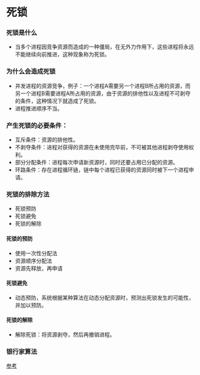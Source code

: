 # 死锁
### 死锁是什么
- 当多个进程因竞争资源而造成的一种僵局，在无外力作用下，这些进程将永远不能继续向前推进，这种现象称为死锁。

### 为什么会造成死锁
- 并发进程的资源竞争，例子：一个进程A需要另一个进程B所占用的资源，而另一个进程B需要进程A所占用的资源，由于资源的排他性以及进程不可剥夺
的条件，这种情况下就造成了死锁。
- 进程推进顺序不当。

### 产生死锁的必要条件：
- 互斥条件：资源的排他性。
- 不剥夺条件：进程对获得的资源在未使用完毕前，不可被其他进程剥夺使用权利。
- 部分分配条件：进程每次申请新资源时，同时还要占用已分配的资源。
- 环路条件：存在进程循环链，链中每个进程已获得的资源同时被下一个进程申请。

### 死锁的排除方法
- 死锁预防
- 死锁避免
- 死锁的解除

#### 死锁的预防
- 使用一次性分配法
- 资源顺序分配法
- 资源先释放，再申请

#### 死锁避免
- 动态预防，系统根据某种算法在动态分配资源时，预测出死锁发生的可能性，并加以预防。

#### 死锁的解除
- 解除死锁：将资源剥夺，然后再撤销进程。

### 银行家算法
 [参考](https://blog.csdn.net/huanglei305/article/details/99637605?utm_medium=distribute.pc_relevant_t0.none-task-blog-BlogCommendFromMachineLearnPai2-1.nonecase&depth_1-utm_source=distribute.pc_relevant_t0.none-task-blog-BlogCommendFromMachineLearnPai2-1.nonecase)






